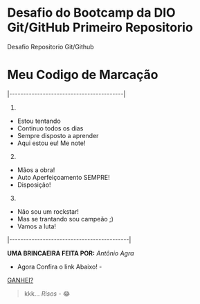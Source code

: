 # Desafio do Bootcamp da DIO Git/GitHub Primeiro Repositorio
Desafio Repositorio Git/Github

# Meu Codigo de Marcação 

|-----------------------------------------|

1. 
- Estou tentando
- Continuo todos os dias 
- Sempre disposto a aprender 
- Aqui estou eu! Me note!

2. 
- Mãos a obra! 
- Auto Aperfeiçoamento SEMPRE!
- Disposição!

3. 
- Não sou um rockstar! 
- Mas se trantando sou campeão ;)
- Vamos a luta!

|-------------------------------------------|

**UMA BRINCAEIRA FEITA POR:** *Antônio Agra*

- Agora Confira o link Abaixo! -

[GANHEI?](https://www.youtube.com/watch?v=m3WIX1P_2AY)

>  kkk... *Risos* - :joy: 
